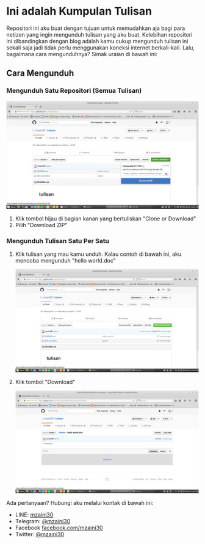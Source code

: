 # Ini adalah Kumpulan Tulisan

Repositori ini aku buat dengan tujuan untuk memudahkan aja bagi para netizen yang ingin mengunduh tulisan yang aku buat. Kelebihan repositori ini dibandingkan dengan blog adalah kamu cukup mengunduh tulisan ini sekali saja jadi tidak perlu menggunakan koneksi internet berkali-kali. Lalu, bagaimana cara mengunduhnya? Simak uraian di bawah ini:

## Cara Mengunduh

### Mengunduh Satu Repositori (Semua Tulisan)

![](gambar/1.png) 

1. Klik tombol hijau di bagian kanan yang bertuliskan "Clone or Download"
2. Pilih "Download ZIP"

### Mengunduh Tulisan Satu Per Satu

1. Klik tulisan yang mau kamu unduh. Kalau contoh di bawah ini, aku mencoba mengunduh "hello world.doc"

	![](gambar/2.png) 
	
2. Klik tombol "Download"

	![](gambar/3.png) 
	
Ada pertanyaan? Hubungi aku melalui kontak di bawah ini:

* LINE: [mzaini30](http://line.me/ti/p/~mzaini30)
* Telegram: [@mzaini30](http://telegram.me/mzaini30)
* Facebook [facebook.com/mzaini30](http://facebook.com/mzaini30)
* Twitter: [@mzaini30](http://twitter.com/mzaini30)